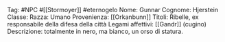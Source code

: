 Tag: #NPC #[[Stormoyer]] #eternogelo 
Nome: Gunnar
Cognome: Hjerstein
Classe: 
Razza: Umano
Provenienza: [[Orkanbunn]]
Titoli: Ribelle, ex responsabile della difesa della città
Legami affettivi: [[Gandr]] (cugino)
Descrizione: totalmente in nero, ma bianco, un orso di statura.